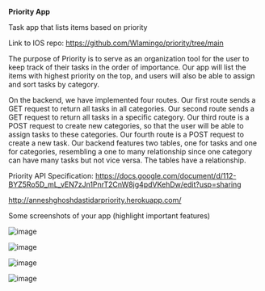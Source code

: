 **Priority App**

Task app that lists items based on priority 

Link to IOS repo: https://github.com/Wlamingo/priority/tree/main

The purpose of Priority is to serve as an organization tool for the user to keep track of their tasks in the order of importance. Our app will list the items with highest priority on the top, and users will also be able to assign and sort tasks by category.

On the backend, we have implemented four routes. Our first route sends a GET request to return all tasks in all categories. Our second route sends a GET request to return all tasks in a specific category. Our third route is a POST request to create new categories, so that the user will be able to assign tasks to these categories. Our fourth route is a POST request to create a new task. Our backend features two tables, one for tasks and one for categories, resembling a one to many relationship since one category can have many tasks but not vice versa. The tables have a relationship.

Priority API Specification: 
https://docs.google.com/document/d/112-BYZ5Ro5D_mL_vEN7zJn1PnrT2CnW8jg4pdVKehDw/edit?usp=sharing

http://anneshghoshdastidarpriority.herokuapp.com/

Some screenshots of your app (highlight important features)

![image](https://user-images.githubusercontent.com/69398582/144696441-be631d30-eb7c-4008-b3c9-196f52902f48.png)

![image](https://user-images.githubusercontent.com/69398582/144696451-ed965646-46bc-4d80-bd6d-1bf32c9d8368.png)

![image](https://user-images.githubusercontent.com/69398582/144696461-34078900-1419-4927-b90d-18b47f3eaba9.png)

![image](https://user-images.githubusercontent.com/69398582/144696470-816d513d-68c3-4e0c-8dfa-726f1782555a.png)
